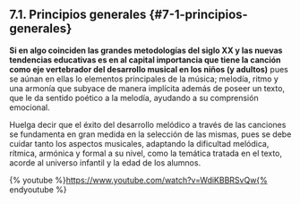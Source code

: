 ## 7.1\. Principios generales {#7-1-principios-generales}

**Si en algo coinciden las grandes metodologías del siglo XX y las nuevas tendencias educativas es en al capital importancia que tiene la canción como eje vertebrador del desarrollo musical en los niños (y adultos)** pues se aúnan en ellas lo elementos principales de la música; melodía, ritmo y una armonía que subyace de manera implícita además de poseer un texto, que le da sentido poético a la melodía, ayudando a su comprensión emocional.

Huelga decir que el éxito del desarrollo melódico a través de las canciones se fundamenta en gran medida en la selección de las mismas, pues se debe cuidar tanto los aspectos musicales, adaptando la dificultad melódica, rítmica, armónica y formal a su nivel, como la temática tratada en el texto, acorde al universo infantil y la edad de los alumnos.

{% youtube %}https://www.youtube.com/watch?v=WdiKBBRSvQw{% endyoutube %}
